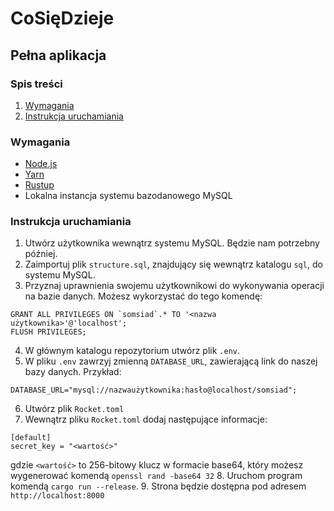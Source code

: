 # CoSięDzieje

## Pełna aplikacja

### Spis treści

1. [Wymagania](#wymagania)
2. [Instrukcja uruchamiania](#instrukcja-uruchamiania)

### Wymagania

- [Node.js](https://nodejs.org)
- [Yarn](https://yarnpkg.org)
- [Rustup](https://rustup.rs)
- Lokalna instancja systemu bazodanowego MySQL

### Instrukcja uruchamiania

1. Utwórz użytkownika wewnątrz systemu MySQL. Będzie nam potrzebny później.
2. Zaimportuj plik `structure.sql`, znajdujący się wewnątrz katalogu `sql`, do systemu MySQL.
3. Przyznaj uprawnienia swojemu użytkownikowi do wykonywania operacji na bazie danych. Możesz wykorzystać do tego komendę:
```
GRANT ALL PRIVILEGES ON `somsiad`.* TO '<nazwa użytkownika>'@'localhost';
FLUSH PRIVILEGES;
```
4. W głównym katalogu repozytorium utwórz plik `.env`.
5. W pliku `.env` zawrzyj zmienną `DATABASE_URL`, zawierającą link do naszej bazy danych. Przykład:
```
DATABASE_URL="mysql://nazwaużytkownika:hasło@localhost/somsiad";
```
6. Utwórz plik `Rocket.toml`
7. Wewnątrz pliku `Rocket.toml` dodaj następujące informacje:
```
[default]
secret_key = "<wartość>"
```
gdzie `<wartość>` to 256-bitowy klucz w formacie base64, który możesz wygenerować komendą `openssl rand -base64 32`
8. Uruchom program komendą `cargo run --release`.
9. Strona będzie dostępna pod adresem `http://localhost:8000`
